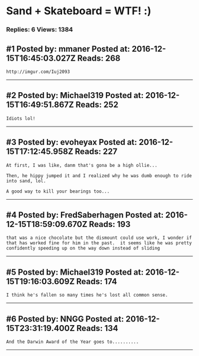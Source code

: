 # Sand + Skateboard = WTF! :)

### Replies: 6 Views: 1384

## \#1 Posted by: mmaner Posted at: 2016-12-15T16:45:03.027Z Reads: 268

```
http://imgur.com/Iuj2093
```

---
## \#2 Posted by: Michael319 Posted at: 2016-12-15T16:49:51.867Z Reads: 252

```
Idiots lol!
```

---
## \#3 Posted by: evoheyax Posted at: 2016-12-15T17:12:45.958Z Reads: 227

```
At first, I was like, danm that's gona be a high ollie...

Then, he hippy jumped it and I realized why he was dumb enough to ride into sand, lol.

A good way to kill your bearings too...
```

---
## \#4 Posted by: FredSaberhagen Posted at: 2016-12-15T18:59:09.670Z Reads: 193

```
that was a nice chocolate but the dismount could use work, I wonder if that has worked fine for him in the past.  it seems like he was pretty confidently speeding up on the way down instead of sliding
```

---
## \#5 Posted by: Michael319 Posted at: 2016-12-15T19:16:03.609Z Reads: 174

```
I think he's fallen so many times he's lost all common sense.
```

---
## \#6 Posted by: NNGG Posted at: 2016-12-15T23:31:19.400Z Reads: 134

```
And the Darwin Award of the Year goes to..........
```

---
